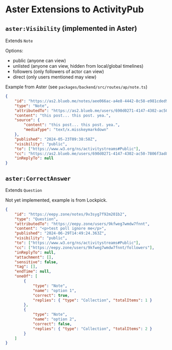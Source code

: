 # Aster Extensions to ActivityPub

## `aster:Visibility` (implemented in Aster)

Extends `Note`

Options:

-   public (anyone can view)
-   unlisted (anyone can view, hidden from local/global timelines)
-   followers (only followers of actor can view)
-   direct (only users mentioned may view)

Example from Aster
(see `packages/backend/src/routes/ap/note.ts`)

```json
{
	"id": "https://as2.blueb.me/notes/aee066ac-a4e8-4442-8c58-e981cded9964",
	"type": "Note",
	"attributedTo": "https://as2.blueb.me/users/690d0271-4147-4302-ac50-7806f3ad8f87",
	"content": "this post... this post. yea.",
	"source": {
		"content": "this post... this post. yea.",
		"mediaType": "text/x.misskeymarkdown"
	},
	"published": "2024-05-23T09:38:58Z",
	"visibility": "public",
	"to": ["https://www.w3.org/ns/activitystreams#Public"],
	"cc": "https://as2.blueb.me/users/690d0271-4147-4302-ac50-7806f3ad8f87/followers",
	"inReplyTo": null
}
```

## `aster:CorrectAnswer`

Extends `Question`

Not yet implemented, example is from Lockpick.

```json
{
	"id": "https://eepy.zone/notes/9v3syg7f92m201b2",
	"type": "Question",
	"attributedTo": "https://eepy.zone/users/9kfweg7wmdw7fnnt",
	"content": "<p>test poll ignore me</p>",
	"published": "2024-06-29T14:49:24.363Z",
	"visibility": "public",
	"to": ["https://www.w3.org/ns/activitystreams#Public"],
	"cc": ["https://eepy.zone/users/9kfweg7wmdw7fnnt/followers"],
	"inReplyTo": null,
	"attachment": [],
	"sensitive": false,
	"tag": [],
	"endTime": null,
	"oneOf": [
		{
			"type": "Note",
			"name": "option 1",
			"correct": true,
			"replies": { "type": "Collection", "totalItems": 1 }
		},
		{
			"type": "Note",
			"name": "option 2",
			"correct": false,
			"replies": { "type": "Collection", "totalItems": 2 }
		}
	]
}
```

